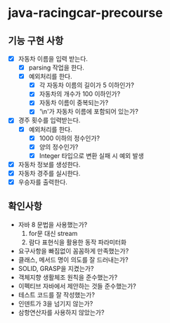 # java-racingcar-precourse

## 기능 구현 사항
- [x] 자동차 이름을 입력 받는다.
    - [x] parsing 작업을 한다.
    - [x] 예외처리를 한다.
        - [x] 각 자동차 이름의 길이가 5 이하인가?
        - [x] 자동차의 개수가 100 이하인가?
        - [x] 자동차 이름이 중복되는가?
        - [x] '\n'가 자동차 이름에 포함되어 있는가?
- [x] 경주 횟수를 입력받는다. 
    - [x] 예외처리를 한다.
      - [x] 1000 이하의 정수인가?
      - [x] 양의 정수인가?
      - [x] Integer 타입으로 변환 실패 시 예외 발생
- [x] 자동차 정보를 생성한다.
- [x] 자동차 경주를 실시한다.
- [x] 우승자를 출력한다.

## 확인사항
- 자바 8 문법을 사용했는가?
  1. for문 대신 stream
  2. 람다 표현식을 활용한 동작 파라미터화
- 요구사항을 빠짐없이 꼼꼼하게 만족했는가?
- 클래스, 메서드 명이 의도를 잘 드러내는가?
- SOLID, GRASP을 지켰는가?
- 객체지향 생활체조 원칙을 준수했는가?
- 이펙티브 자바에서 제안하는 것들 준수했는가?
- 테스트 코드를 잘 작성했는가?
- 인덴트가 3을 넘기지 않는가?
- 삼항연산자를 사용하지 않았는가? 

